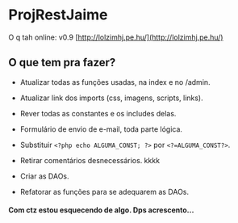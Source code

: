 
# ProjRestJaime


O q tah online: v0.9 [http://lolzimhj.pe.hu/](http://lolzimhj.pe.hu/)



## O que tem pra fazer? 


- Atualizar todas as funções usadas, na index e no /admin.

- Atualizar link dos imports (css, imagens, scripts, links).

- Rever todas as constantes e os includes delas.

- Formulário de envio de e-mail, toda parte lógica.

- Substituir `<?php echo ALGUMA_CONST; ?>` por `<?=ALGUMA_CONST?>`.

- Retirar comentários desnecessários. kkkk 

- Criar as DAOs.

- Refatorar as funções para se adequarem as DAOs.

#### Com ctz estou esquecendo de algo. Dps acrescento... 
